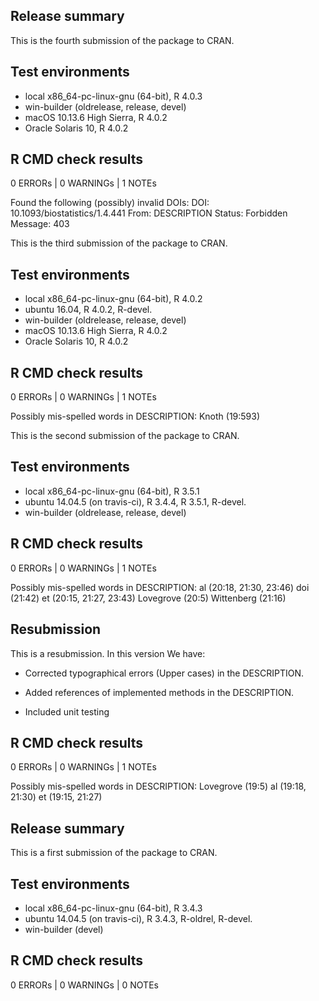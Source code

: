 ## Release summary

This is the fourth submission of the package to CRAN.

## Test environments

* local x86_64-pc-linux-gnu (64-bit), R 4.0.3
* win-builder (oldrelease, release, devel)
* macOS 10.13.6 High Sierra, R 4.0.2
* Oracle Solaris 10, R 4.0.2

## R CMD check results

0 ERRORs | 0 WARNINGs | 1 NOTEs

Found the following (possibly) invalid DOIs:
  DOI: 10.1093/biostatistics/1.4.441
    From: DESCRIPTION
    Status: Forbidden
    Message: 403
    
This is the third submission of the package to CRAN.

## Test environments

* local x86_64-pc-linux-gnu (64-bit), R 4.0.2
* ubuntu 16.04, R 4.0.2, R-devel.
* win-builder (oldrelease, release, devel)
* macOS 10.13.6 High Sierra, R 4.0.2
* Oracle Solaris 10, R 4.0.2

## R CMD check results

0 ERRORs | 0 WARNINGs | 1 NOTEs

Possibly mis-spelled words in DESCRIPTION:
  Knoth (19:593)

This is the second submission of the package to CRAN.

## Test environments

* local x86_64-pc-linux-gnu (64-bit), R 3.5.1
* ubuntu 14.04.5 (on travis-ci), R 3.4.4, R 3.5.1, R-devel.
* win-builder (oldrelease, release, devel)

## R CMD check results

0 ERRORs | 0 WARNINGs | 1 NOTEs

Possibly mis-spelled words in DESCRIPTION:
  al (20:18, 21:30, 23:46)
  doi (21:42)
  et (20:15, 21:27, 23:43)
  Lovegrove (20:5)
  Wittenberg (21:16)


## Resubmission

This is a resubmission. In this version We have:

* Corrected typographical errors (Upper cases) in the DESCRIPTION.

* Added references of implemented methods in the DESCRIPTION.

* Included unit testing


## R CMD check results

0 ERRORs | 0 WARNINGs | 1 NOTEs

Possibly mis-spelled words in DESCRIPTION:
    Lovegrove (19:5)
    al (19:18, 21:30)
    et (19:15, 21:27)

## Release summary

This is a first submission of the package to CRAN.

## Test environments

* local x86_64-pc-linux-gnu (64-bit), R 3.4.3
* ubuntu 14.04.5 (on travis-ci), R 3.4.3, R-oldrel, R-devel.
* win-builder (devel)

## R CMD check results

0 ERRORs | 0 WARNINGs | 0 NOTEs
